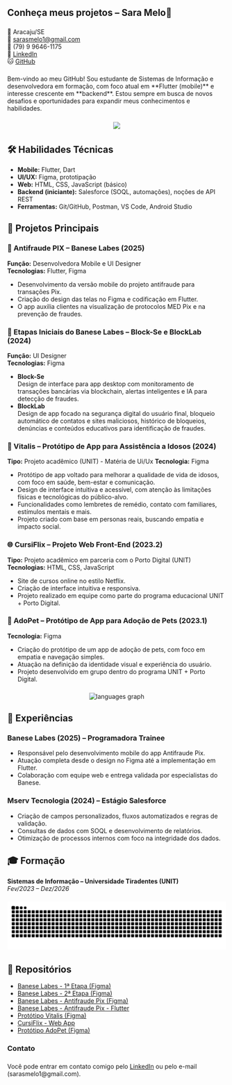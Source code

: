 <h2 align="left">Conheça meus projetos – Sara Melo👋</h2>

###

📍 Aracaju/SE  
📧 sarasmelo1@gmail.com  
📱 (79) 9 9646-1175  
🔗 [LinkedIn](https://www.linkedin.com/in/smelo0)  
🐱 [GitHub](https://github.com/SaraMelo0)

###

<p align="left">Bem-vindo ao meu GitHub! Sou estudante de Sistemas de Informação e desenvolvedora em formação, com foco atual em **Flutter (mobile)** e interesse crescente em **backend**. Estou sempre em busca de novos desafios e oportunidades para expandir meus conhecimentos e habilidades.</p>

###

<div align="center">
  <img height="206" src="https://i.giphy.com/media/v1.Y2lkPTc5MGI3NjExb2pvdWY3eTJndmk2N2J1Z3A4NmpuNnc2eHdjY2M5eG02dmVyeDNsdSZlcD12MV9pbnRlcm5hbF9naWZfYnlfaWQmY3Q9Zw/eZPDf6AL3RpBa6Lhyq/giphy.gif"  />
</div>

###

## 🛠️ Habilidades Técnicas

- **Mobile:** Flutter, Dart  
- **UI/UX:** Figma, prototipação  
- **Web:** HTML, CSS, JavaScript (básico)  
- **Backend (iniciante):** Salesforce (SOQL, automações), noções de API REST  
- **Ferramentas:** Git/GitHub, Postman, VS Code, Android Studio  

###

## 🚀 Projetos Principais

### 📱 Antifraude PIX – Banese Labes (2025)
**Função:** Desenvolvedora Mobile e UI Designer  
**Tecnologias:** Flutter, Figma 
- Desenvolvimento da versão mobile do projeto antifraude para transações Pix.  
- Criação do design das telas no Figma e codificação em Flutter.  
- O app auxilia clientes na visualização de protocolos MED Pix e na prevenção de fraudes.

### 🧩 Etapas Iniciais do Banese Labes – Block-Se e BlockLab (2024)
**Função:** UI Designer  
**Tecnologias:** Figma  
- **Block-Se**  
 Design de interface para app desktop com monitoramento de transações bancárias via blockchain, alertas inteligentes e IA para detecção de fraudes.  
- **BlockLab**  
Design de app focado na segurança digital do usuário final, bloqueio automático de contatos e sites maliciosos, histórico de bloqueios, denúncias e conteúdos educativos para identificação de fraudes.

### 💚 Vitalis – Protótipo de App para Assistência a Idosos (2024)  
**Tipo:** Projeto acadêmico (UNIT) - Matéria de Ui/Ux 
**Tecnologia:** Figma  
- Protótipo de app voltado para melhorar a qualidade de vida de idosos, com foco em saúde, bem-estar e comunicação.  
- Design de interface intuitiva e acessível, com atenção às limitações físicas e tecnológicas do público-alvo.  
- Funcionalidades como lembretes de remédio, contato com familiares, estímulos mentais e mais.  
- Projeto criado com base em personas reais, buscando empatia e impacto social.

### 🌐 CursiFlix – Projeto Web Front-End (2023.2)
**Tipo:** Projeto acadêmico em parceria com o Porto Digital (UNIT)  
**Tecnologias:** HTML, CSS, JavaScript  
- Site de cursos online no estilo Netflix.  
- Criação de interface intuitiva e responsiva.
- Projeto realizado em equipe como parte do programa educacional UNIT + Porto Digital.

### 🎨 AdoPet – Protótipo de App para Adoção de Pets (2023.1)
**Tecnologia:** Figma  
- Criação do protótipo de um app de adoção de pets, com foco em empatia e navegação simples.  
- Atuação na definição da identidade visual e experiência do usuário.  
- Projeto desenvolvido em grupo dentro do programa UNIT + Porto Digital.
  
###

<div align="center">
  <img src="https://github-readme-stats.vercel.app/api/top-langs?username=SaraMelo0&locale=en&hide_title=false&layout=compact&card_width=320&langs_count=5&theme=dracula&hide_border=false&order=2" height="150" alt="languages graph"  />
</div>

###

## 💼 Experiências

### Banese Labes (2025) – Programadora Trainee  
- Responsável pelo desenvolvimento mobile do app Antifraude Pix.  
- Atuação completa desde o design no Figma até a implementação em Flutter.  
- Colaboração com equipe web e entrega validada por especialistas do Banese.

### Mserv Tecnologia (2024) – Estágio Salesforce  
- Criação de campos personalizados, fluxos automatizados e regras de validação.  
- Consultas de dados com SOQL e desenvolvimento de relatórios.  
- Otimização de processos internos com foco na integridade dos dados.

###

## 🎓 Formação

**Sistemas de Informação – Universidade Tiradentes (UNIT)**  
_Fev/2023 – Dez/2026_

###

<img src="https://raw.githubusercontent.com/SaraMelo0/SaraMelo0/output/snake.svg" alt="Snake animation" />

###

## 📂 Repositórios

- [Banese Labes - 1ª Etapa (Figma)](https://www.figma.com/design/wqgrpG48ezH8QKPq8RzyS0/Block-Se?node-id=0-1&t=CcGaV896o6UmUvoU-1)
- [Banese Labes - 2ª Etapa (Figma)](https://www.figma.com/design/9xA4yQgNPzuopCI9n6LbHh/BlockLab?node-id=0-1&t=UyFZzg9oYbB1qk1t-1)
- [Banese Labes - Antifraude Pix (Figma)](https://www.figma.com/design/qVdqwUOp0RPizMD5v114hl/Antifraude---PIX?node-id=0-1&t=FvIwQfYL7BSsXUSP-1)
- [Banese Labes - Antifraude Pix - Flutter](https://github.com/SaraMelo0/Antifraude-PIX-app)
- [Protótipo Vitalis (Figma)](https://www.figma.com/design/bprSqcjhBXSZsZKpgIexlR/App---Vitalis?node-id=0-1&t=0TXlutrPVGoAXmaO-1)
- [CursiFlix - Web App](https://github.com/SaraMelo0/CursiFlix)  
- [Protótipo AdoPet (Figma)](https://www.figma.com/design/4UhxWNHPUrHpjXZ521xMfS/AdoPet?node-id=0-1&t=9ECsm3pK1YZLoEkZ-)

###

<h3 align="left">Contato</h3>

###

<p align="left">Você pode entrar em contato comigo pelo <a href='https://www.linkedin.com/in/smelo0/'>LinkedIn</a> ou pelo e-mail (sarasmelo1@gmail.com).</p>

###
